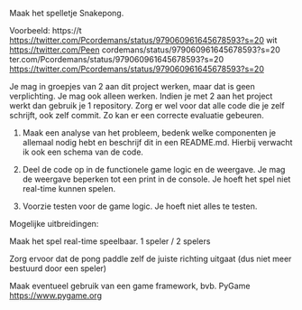 Maak het spelletje Snakepong.

Voorbeeld: https://t https://twitter.com/Pcordemans/status/979060961645678593?s=20 wit https://twitter.com/Peen cordemans/status/979060961645678593?s=20 ter.com/Pcordemans/status/979060961645678593?s=20 https://twitter.com/Pcordemans/status/979060961645678593?s=20

Je mag in groepjes van 2 aan dit project werken, maar dat is geen verplichting. Je mag ook alleen werken. Indien je met 2 aan het project werkt dan gebruik je 1 repository. Zorg er wel voor dat alle code die je zelf schrijft, ook zelf commit. Zo kan er een correcte evaluatie gebeuren.


1. Maak een analyse van het probleem, bedenk welke componenten je allemaal nodig hebt en beschrijf dit in een README.md. Hierbij verwacht ik ook een schema van de code.

2. Deel de code op in de functionele game logic en de weergave. Je mag de weergave beperken tot een print in de console. Je hoeft het spel niet real-time kunnen spelen.

3. Voorzie testen voor de game logic. Je hoeft niet alles te testen.


Mogelijke uitbreidingen:

Maak het spel real-time speelbaar. 1 speler / 2 spelers

Zorg ervoor dat de pong paddle zelf de juiste richting uitgaat (dus niet meer bestuurd door een speler)

Maak eventueel gebruik van een game framework, bvb. PyGame https://www.pygame.org